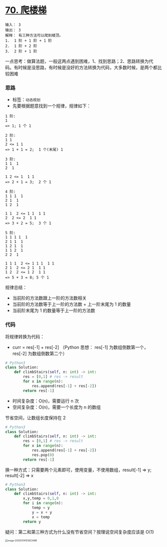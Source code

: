 # [70. 爬楼梯](https://leetcode-cn.com/problems/climbing-stairs/)

```
输入： 3
输出： 3
解释： 有三种方法可以爬到楼顶。
1.  1 阶 + 1 阶 + 1 阶
2.  1 阶 + 2 阶
3.  2 阶 + 1 阶
```

一点思考：做算法题，一般这两点遇到困难，1、找到思路；2、思路转换为代码。有时候是没思路，有时候是没好的方法转换为代码，大多数时候，是两个都比较困难

### 思路

- 标签：`动态规划`
- 先要根据题意找到一个规律，规律如下：

```wiki
1 阶:
1
=> 1; 1 个 1

2 阶:
1 1 
2 <= 1 1
=> 1 + 1 = 2;  1 个(末尾) 1

3 阶:
1 1  1
2  1

1 2 <= 1  1 1
=> 2 + 1 = 3;  2 个 1 

4 阶: 
1 1 1  1
2 1  1
1 2  1

1 1  2 <= 1 1  1 1
2  2 <= 2  1 1
=> 3 + 2 = 5;  3 个 1  

5 阶:
1 1 1 1  1
2 1 1  1
1 2 1  1
1 1 2  1
2 2  1

1 1 1  2 <= 1 1 1  1 1
2 1  2 <= 2 1  1 1
1 2  2 <= 1 2  1 1
=> 5 + 3 = 8; 5 个 1
```

规律总结：

- 当前阶的方法数跟上一阶的方法数相关
- 当前阶的方法数等于上一阶的方法数 + 上一阶末尾为 1 的数量
- 当前阶末尾为 1 的数量等于上一阶的方法数

### 代码

将规律转换为代码：

- curr = res[-1] + res[-2] （Python 思想： res[-1] 为数组倒数第一个，res[-2] 为数组倒数第二个）

```python
# Python3 
class Solution:
    def climbStairs(self, n: int) -> int:
        res = [0,1] # res -> result
        for x in range(n):
            res.append(res[-1] + res[-2])
        return res[-1]
```

- 时间复杂度：O(n)，需要运行 n 次
- 空间复杂度：O(n)，需要一个长度为 n 的数组

节省空间，让数组长度保持在 2

```python
# Python3 
class Solution:
    def climbStairs(self, n: int) -> int:
        res = [0,1] # res -> result
        for x in range(n):
            res.append(res[-1] + res[-2])
            res.pop(0)
        return res[-1]
```

换一种方式：只需要两个元素即可，使用变量，不使用数组，result[-1] => y; result[-2] => x

```python
# Python3 
class Solution:
    def climbStairs(self, n: int) -> int:
        x,y,temp = 0,1,0
        for i in range(n):
            temp = y
            y = x + y
            x = temp
        return y
```

疑问：第二和第三种方式为什么没有节省空间？按理说空间复杂度应该是 O(1)

<img src="https://deppwang.oss-cn-beijing.aliyuncs.com/blog/2020-03-14-023831.png" alt="image-20200314103823486" style="zoom:50%;" />

